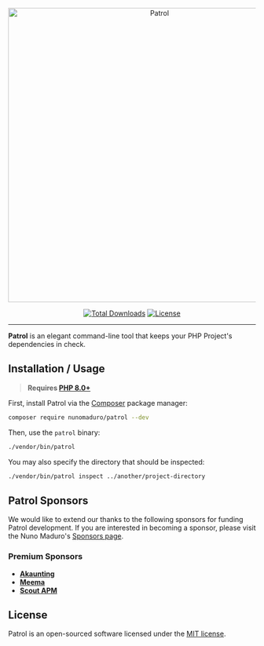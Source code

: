 <p align="center">
    <img src="https://raw.githubusercontent.com/nunomaduro/patrol/master/docs/example.png" width="600" alt="Patrol">
    <p align="center">
        <a href="https://packagist.org/packages/nunomaduro/patrol"><img alt="Total Downloads" src="https://img.shields.io/packagist/dt/nunomaduro/patrol"></a>
        <a href="https://packagist.org/packages/nunomaduro/patrol"><img alt="License" src="https://img.shields.io/github/license/nunomaduro/patrol"></a>
    </p>
</p>

------

**Patrol** is an elegant command-line tool that keeps your PHP Project's dependencies in check.

## Installation / Usage

> **Requires [PHP 8.0+](https://php.net/releases/)**

First, install Patrol via the [Composer](https://getcomposer.org/) package manager:

```bash
composer require nunomaduro/patrol --dev
```

Then, use the `patrol` binary:

```bash
./vendor/bin/patrol
```

You may also specify the directory that should be inspected:

```bash
./vendor/bin/patrol inspect ../another/project-directory
```

## Patrol Sponsors

We would like to extend our thanks to the following sponsors for funding Patrol development. If you are interested in becoming a sponsor, please visit the Nuno Maduro's [Sponsors page](https://github.com/sponsors/nunomaduro).

### Premium Sponsors

- **[Akaunting](https://akaunting.com)**
- **[Meema](https://meema.io/)**
- **[Scout APM](https://scoutapm.com)**

## License

Patrol is an open-sourced software licensed under the [MIT license](LICENSE.md).
